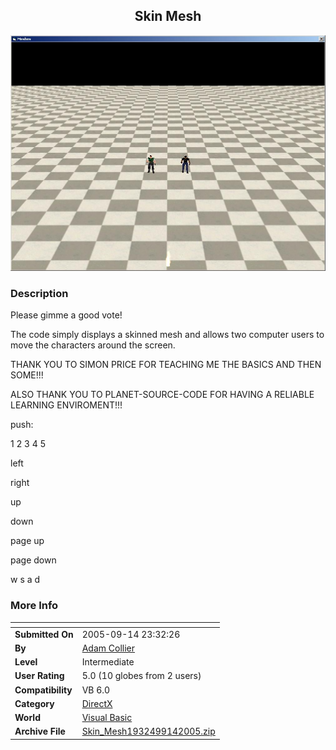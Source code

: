 ﻿<div align="center">

## Skin Mesh

<img src="PIC200591489204974.JPG">
</div>

### Description

Please gimme a good vote!

The code simply displays a skinned mesh and allows two computer users to move the characters around the screen.

THANK YOU TO SIMON PRICE FOR TEACHING ME THE BASICS AND THEN SOME!!!

ALSO THANK YOU TO PLANET-SOURCE-CODE FOR HAVING A RELIABLE LEARNING ENVIROMENT!!!

push:

1 2 3 4 5

left

right

up

down

page up

page down

w s a d
 
### More Info
 


<span>             |<span>
---                |---
**Submitted On**   |2005-09-14 23:32:26
**By**             |[Adam Collier](https://github.com/Planet-Source-Code/PSCIndex/blob/master/ByAuthor/adam-collier.md)
**Level**          |Intermediate
**User Rating**    |5.0 (10 globes from 2 users)
**Compatibility**  |VB 6\.0
**Category**       |[DirectX](https://github.com/Planet-Source-Code/PSCIndex/blob/master/ByCategory/directx__1-44.md)
**World**          |[Visual Basic](https://github.com/Planet-Source-Code/PSCIndex/blob/master/ByWorld/visual-basic.md)
**Archive File**   |[Skin\_Mesh1932499142005\.zip](https://github.com/Planet-Source-Code/adam-collier-skin-mesh__1-62561/archive/master.zip)








